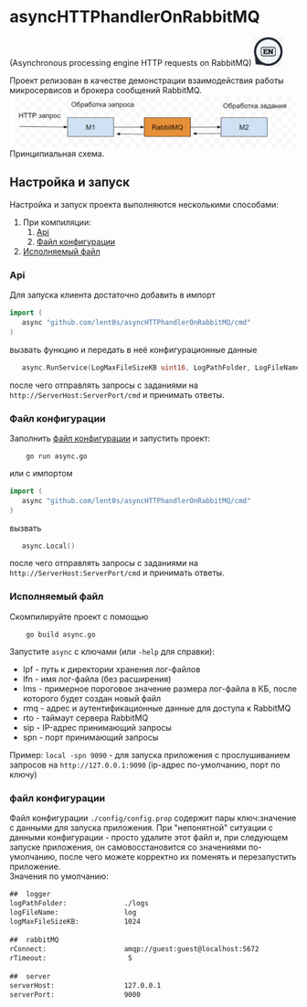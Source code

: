 # asyncHTTPhandlerOnRabbitMQ
(Asynchronous processing engine HTTP requests on RabbitMQ) <a href="https://github.com/asyncHTTPhandlerOnRabbitMQ/doc/README_EN.md">
                                                                   <img width="50" alt="switch to English" src="https://github.com/lent0s/asyncHTTPhandlerOnRabbitMQ/blob/main/doc/en.jpg?raw=true">
                                                                 </a>

Проект релизован в качестве демонстрации взаимодействия работы микросервисов и брокера сообщений RabbitMQ.  
![Схема](https://github.com/lent0s/asyncHTTPhandlerOnRabbitMQ/blob/main/doc/scheme.jpg?raw=true)
Принципиальная схема.

## Настройка и запуск
Настройка и запуск проекта выполняются несколькими способами:
1. При компиляции:
   1. [Api](#Api)
   2. [Файл конфигурации](#Файл)
2. [Исполняемый файл](#Исполняемый)

### Api
Для запуска клиента достаточно добавить в импорт
 ```Go
import (
    async "github.com/lent0s/asyncHTTPhandlerOnRabbitMQ/cmd"
)
 ```
вызвать функцию и передать в неё конфигурационные данные
 ```Go
    async.RunService(LogMaxFileSizeKB uint16, LogPathFolder, LogFileName, RConnect, ServerHost, ServerPort string)
 ```
после чего отправлять запросы с заданиями на ``http://ServerHost:ServerPort/cmd`` и принимать ответы.

### Файл конфигурации
Заполнить [файл конфигурации](#файл) и запустить проект:
```
    go run async.go
```
или с импортом
 ```Go
import (
    async "github.com/lent0s/asyncHTTPhandlerOnRabbitMQ/cmd"
)
 ```
вызвать
 ```Go
    async.Local()
 ```
после чего отправлять запросы с заданиями на ``http://ServerHost:ServerPort/cmd`` и принимать ответы.

### Исполняемый файл
Скомпилируйте проект с помощью
```
    go build async.go
```
Запустите ```async``` с ключами (или ```-help``` для справки):
- lpf - путь к директории хранения лог-файлов
- lfn - имя лог-файла (без расширения)
- lms - примерное пороговое значение размера лог-файла в КБ, после которого будет создан новый файл
- rmq - адрес и аутентификационные данные для доступа к RabbitMQ
- rto - таймаут сервера RabbitMQ
- sip - IP-адрес принимающий запросы
- spn - порт принимающий запросы

Пример: ```local -spn 9090``` - для запуска приложения с прослушиванием запросов на ```http://127.0.0.1:9090``` (ip-адрес по-умолчанию, порт по ключу)

### файл конфигурации
Файл конфигурации ```./config/config.prop``` содержит пары ключ:значение с данными для запуска приложения. При "непонятной" ситуации с данными конфигурации - просто удалите этот файл и, при следующем запуске приложения, он самовосстановится со значениями по-умолчанию, после чего можете корректно их поменять и перезапустить приложение.  
Значения по умолчанию:  
```text
##  logger
logPathFolder:              ./logs
logFileName:                log
logMaxFileSizeKB:           1024

##  rabbitMQ
rConnect:                   amqp://guest:guest@localhost:5672
rTimeout:                    5

##  server
serverHost:                 127.0.0.1
serverPort:                 9000
```
